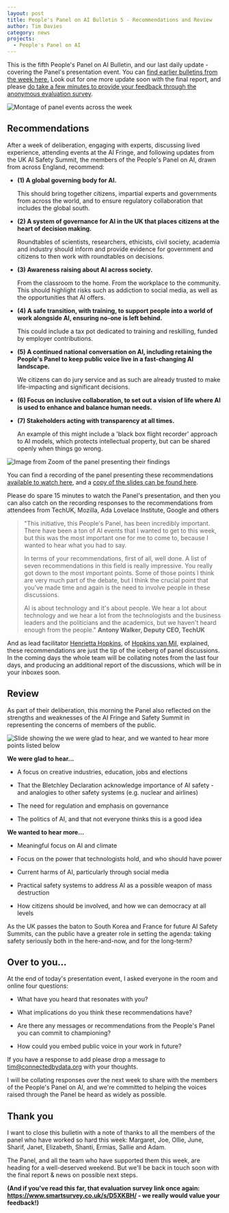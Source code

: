 ```yaml
---
layout: post
title: People's Panel on AI Bulletin 5 - Recommendations and Review
author: Tim Davies
category: news
projects:
  - People's Panel on AI
---
```


This is the fifth People's Panel on AI Bulletin, and our last daily update - covering the Panel's presentation event. You can [find earlier bulletins from the week here.](http://connectedbydata.org/projects/2023-peoples-panel-on-ai) Look out for one more update soon with the final report, and please [do take a few minutes to provide your feedback through the anonymous evaluation survey](https://www.smartsurvey.co.uk/s/D5XKBH/).  

<!--more-->

![Montage of panel events across the week]({{site.baseurl}}/assets/blog/2023-11-panel-montage.png)

## Recommendations

After a week of deliberation, engaging with experts, discussing lived experience, attending events at the AI Fringe, and following updates from the UK AI Safety Summit, the members of the People's Panel on AI, drawn from across England, recommend:

-   **(1) A global governing body for AI.**

    This should bring together citizens, impartial experts and governments from across the world, and to ensure regulatory collaboration that includes the global south.

-   **(2) A system of governance for AI in the UK that places citizens at the heart of decision making.**

    Roundtables of scientists, researchers, ethicists, civil society, academia and industry should inform and provide evidence for government and citizens to then work with roundtables on decisions.

-   **(3) Awareness raising about AI across society.**

    From the classroom to the home. From the workplace to the community. This should highlight risks such as addiction to social media, as well as the opportunities that AI offers.

-   **(4) A safe transition, with training, to support people into a world of work alongside AI, ensuring no-one is left behind.**

    This could include a tax pot dedicated to training and reskilling, funded by employer contributions.

-   **(5) A continued national conversation on AI, including retaining the People's Panel to keep public voice live in a fast-changing AI landscape.**

    We citizens can do jury service and as such are already trusted to make life-impacting and significant decisions.

-   **(6) Focus on inclusive collaboration, to set out a vision of life where AI is used to enhance and balance human needs.**

-   **(7) Stakeholders acting with transparency at all times.**

    An example of this might include a 'black box flight recorder' approach to AI models, which protects intellectual property, but can be shared openly when things go wrong. 

![Image from Zoom of the panel presenting their findings]({{site.baseurl}}/assets/blog/2023-11-panel-zoom.png)

You can find a recording of the panel presenting these recommendations [available to watch here](https://us06web.zoom.us/rec/share/mWC58IRgwnLaNbRAf_BdUj0pXU5QzV98em0Qwt7VGuAwRMNyLsh-Q0u-zmTFA-jf.5WbK07_rkW1G1ecm?startTime=1699017585000), and a [copy of the slides can be found here](https://docs.google.com/presentation/d/1RhX7kq-HMg7Wyy5xnG6_CbJ_CK1VbX1YALQ0iTSpo7o/edit?usp=sharing).

Please do spare 15 minutes to watch the Panel's presentation, and then you can also catch on the recording responses to the recommendations from attendees from TechUK, Mozilla, Ada Lovelace Institute, Google and others

> "This initiative, this People's Panel, has been incredibly important. There have been a ton of AI events that I wanted to get to this week, but this was the most important one for me to come to, because I wanted to hear what you had to say. 
>
> In terms of your recommendations, first of all, well done. A list of seven recommendations in this field is really impressive. You really got down to the most important points. Some of those points I think are very much part of the debate, but I think the crucial point that you've made time and again is the need to involve people in these discussions. 
>
> AI is about technology and it's about people. We hear a lot about technology and we hear a lot from the technologists and the business leaders and the politicians and the academics, but we haven't heard enough from the people." **Antony Walker, Deputy CEO, TechUK**

And as lead facilitator [Henrietta Hopkins](mailto:henrietta@hopkinsvanmil.co.uk), of [Hopkins van Mil](http://www.hopkinsvanmil.co.uk/), explained, these recommendations are just the tip of the iceberg of panel discussions. In the coming days the whole team will be collating notes from the last four days, and producing an additional report of the discussions, which will be in your inboxes soon.

## Review
As part of their deliberation, this morning the Panel also reflected on the strengths and weaknesses of the AI Fringe and Safety Summit in representing the concerns of members of the public.

![Slide showing the we were glad to hear, and we wanted to hear more points listed below]({{site.baseurl}}/assets/blog/2023-11-panel-review-slide.jpg)

**We were glad to hear...**

-   A focus on creative industries, education, jobs and elections

-   That the Bletchley Declaration acknowledge importance of AI safety - and analogies to other safety systems (e.g. nuclear and airlines)

-   The need for regulation and emphasis on governance

-   The politics of AI, and that not everyone thinks this is a good idea

**We wanted to hear more...**

-   Meaningful focus on AI and climate

-   Focus on the power that technologists hold, and who should have power

-   Current harms of AI, particularly through social media

-   Practical safety systems to address AI as a possible weapon of mass destruction

-   How citizens should be involved, and how we can democracy at all levels

As the UK passes the baton to South Korea and France for future AI Safety Summits, can the public have a greater role in setting the agenda: taking safety seriously both in the here-and-now, and for the long-term?

## Over to you...

At the end of today's presentation event, I asked everyone in the room and online four questions: 

-   What have you heard that resonates with you?

-   What implications do you think these recommendations have?

-   Are there any messages or recommendations from the People's Panel you can commit to championing?

-   How could you embed public voice in your work in future?

If you have a response to add please drop a message to tim@connectedbydata.org with your thoughts. 

I will be collating responses over the next week to share with the members of the People's Panel on AI, and we're committed to helping the voices raised through the Panel be heard as widely as possible. 

## Thank you

I want to close this bulletin with a note of thanks to all the members of the panel who have worked so hard this week: Margaret, Joe, Ollie, June, Sharif, Janet, Elizabeth, Shanti, Ermias, Sallie and Adam. 

The Panel, and all the team who have supported them this week, are heading for a well-deserved weekend. But we'll be back in touch soon with the final report & news on possible next steps.

**(And if you've read this far, that evaluation survey link once again: <https://www.smartsurvey.co.uk/s/D5XKBH/> - we really would value your feedback!)**

